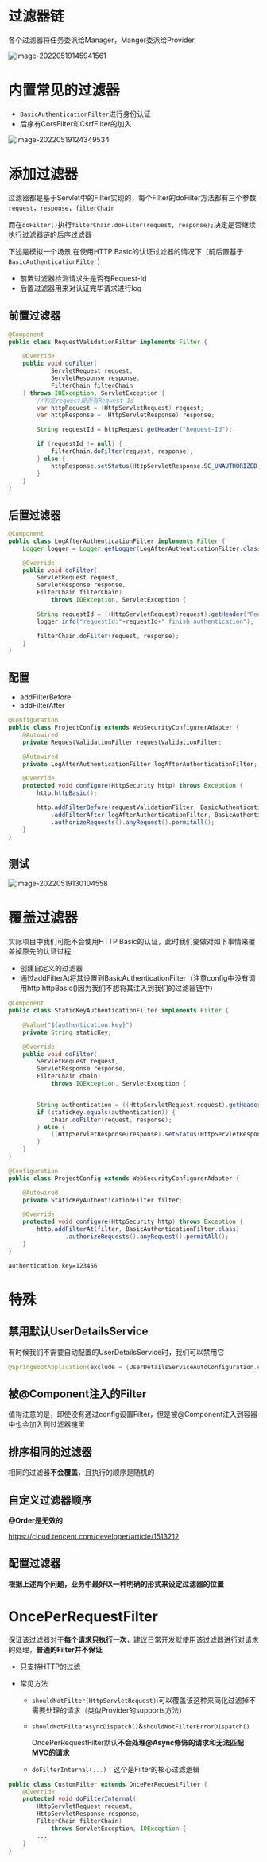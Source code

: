 # 过滤器链

各个过滤器将任务委派给Manager，Manger委派给Provider

![image-20220519145941561](.%E5%AE%9E%E7%8E%B0%E8%BF%87%E6%BB%A4%E5%99%A8.assets/image-20220519145941561.png)

# 内置常见的过滤器

+ `BasicAuthenticationFilter`进行身份认证
+ 后序有CorsFilter和CsrfFilter的加入

![image-20220519124349534](.%E5%AE%9E%E7%8E%B0%E8%BF%87%E6%BB%A4%E5%99%A8.assets/image-20220519124349534.png)

# 添加过滤器

过滤器都是基于Servlet中的Filter实现的，每个Filter的doFilter方法都有三个参数`request`，`response`，`filterChain`

而在`doFilter()`执行`filterChain.doFilter(request, response);`决定是否继续执行过滤器链的后序过滤器

下述是模拟一个场景,在使用HTTP Basic的认证过滤器的情况下（前后置基于`BasicAuthenticationFilter`）

+ 前置过滤器检测请求头是否有Request-Id
+ 后置过滤器用来对认证完毕请求进行log

## 前置过滤器

```java
@Component
public class RequestValidationFilter implements Filter {

    @Override
    public void doFilter(
            ServletRequest request,
            ServletResponse response,
            FilterChain filterChain
    ) throws IOException, ServletException {
        //判定request是否有Request-Id
        var httpRequest = (HttpServletRequest) request;
        var httpResponse = (HttpServletResponse) response;

        String requestId = httpRequest.getHeader("Request-Id");

        if (requestId != null) {
            filterChain.doFilter(request, response);
        } else {
            httpResponse.setStatus(HttpServletResponse.SC_UNAUTHORIZED);
        }
    }
}
```

## 后置过滤器

```java
@Component
public class LogAfterAuthenticationFilter implements Filter {
    Logger logger = Logger.getLogger(LogAfterAuthenticationFilter.class.getName());

    @Override
    public void doFilter(
        ServletRequest request,
        ServletResponse response,
        FilterChain filterChain)
            throws IOException, ServletException {

        String requestId = ((HttpServletRequest)request).getHeader("Request-Id");
        logger.info("requestId:"+requestId+" finish authentication");

        filterChain.doFilter(request, response);
    }
}
```

## 配置

+ addFilterBefore
+ addFilterAfter

```java
@Configuration
public class ProjectConfig extends WebSecurityConfigurerAdapter {
    @Autowired
    private RequestValidationFilter requestValidationFilter;

    @Autowired
    private LogAfterAuthenticationFilter logAfterAuthenticationFilter;

    @Override
    protected void configure(HttpSecurity http) throws Exception {
        http.httpBasic();

        http.addFilterBefore(requestValidationFilter, BasicAuthenticationFilter.class)
            .addFilterAfter(logAfterAuthenticationFilter, BasicAuthenticationFilter.class)
            .authorizeRequests().anyRequest().permitAll();
    }
}
```

## 测试

![image-20220519130104558](.%E5%AE%9E%E7%8E%B0%E8%BF%87%E6%BB%A4%E5%99%A8.assets/image-20220519130104558.png)



# 覆盖过滤器

实际项目中我们可能不会使用HTTP Basic的认证，此时我们要做对如下事情来覆盖掉原先的认证过程

+ 创建自定义的过滤器
+ 通过addFilterAt将其设置到BasicAuthenticationFilter（注意config中没有调用http.httpBasic()因为我们不想将其注入到我们的过滤器链中）

```java
@Component
public class StaticKeyAuthenticationFilter implements Filter {

    @Value("${authentication.key}")
    private String staticKey;

    @Override
    public void doFilter(
        ServletRequest request,
        ServletResponse response,
        FilterChain chain)
            throws IOException, ServletException {


        String authentication = ((HttpServletRequest)request).getHeader("authentication");
        if (staticKey.equals(authentication)) {
            chain.doFilter(request, response);
        } else {
            ((HttpServletResponse)response).setStatus(HttpServletResponse.SC_UNAUTHORIZED);
        }
    }
}
```

```java
@Configuration
public class ProjectConfig extends WebSecurityConfigurerAdapter {

    @Autowired
    private StaticKeyAuthenticationFilter filter;

    @Override
    protected void configure(HttpSecurity http) throws Exception {
        http.addFilterAt(filter, BasicAuthenticationFilter.class)
                .authorizeRequests().anyRequest().permitAll();
    }
}

```

```properties
authentication.key=123456
```

# 特殊

## 禁用默认UserDetailsService

有时候我们不需要自动配置的UserDetailsService时，我们可以禁用它

```java
@SpringBootApplication(exclude = {UserDetailsServiceAutoConfiguration.class})
```

## 被@Component注入的Filter

值得注意的是，即使没有通过config设置Filter，但是被@Component注入到容器中也会加入到过滤器链里

## 排序相同的过滤器

相同的过滤器**不会覆盖**，且执行的顺序是随机的

## 自定义过滤器顺序

**@Order是无效的**

https://cloud.tencent.com/developer/article/1513212

## 配置过滤器

**根据上述两个问题，业务中最好以一种明确的形式来设定过滤器的位置**



# OncePerRequestFilter

保证该过滤器对于**每个请求只执行一次**，建议日常开发就使用该过滤器进行对请求的处理，**普通的Filter并不保证**

+ 只支持HTTP的过滤

+ 常见方法

  + `shouldNotFilter(HttpServletRequest)`:可以覆盖该这种来简化过滤掉不需要处理的请求（类似Provider的supports方法）

  + `shouldNotFilterAsyncDispatch()`&`shouldNotFilterErrorDispatch()`

    OncePerRequestFilter默认**不会处理@Async修饰的请求和无法匹配MVC的请求**

  + `doFilterInternal(...)`：这个是Filter的核心过滤逻辑

```java
public class CustomFilter extends OncePerRequestFilter {
    @Override
    protected void doFilterInternal(
    	HttpServletRequest request, 
    	HttpServletResponse response, 
    	FilterChain filterChain) 
    		throws ServletException, IOException {
        ...
    }
}
```


